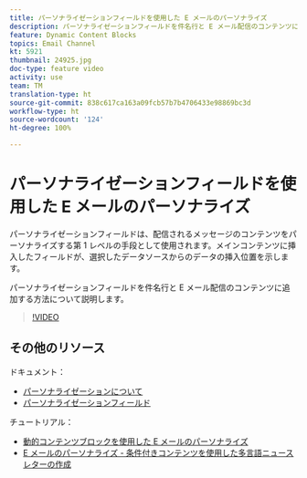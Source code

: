 ```yaml
---
title: パーソナライゼーションフィールドを使用した E メールのパーソナライズ
description: パーソナライゼーションフィールドを件名行と E メール配信のコンテンツに追加する方法について説明します。
feature: Dynamic Content Blocks
topics: Email Channel
kt: 5921
thumbnail: 24925.jpg
doc-type: feature video
activity: use
team: TM
translation-type: ht
source-git-commit: 838c617ca163a09fcb57b7b4706433e98869bc3d
workflow-type: ht
source-wordcount: '124'
ht-degree: 100%

---
```



# パーソナライゼーションフィールドを使用した E メールのパーソナライズ

パーソナライゼーションフィールドは、配信されるメッセージのコンテンツをパーソナライズする第 1 レベルの手段として使用されます。メインコンテンツに挿入したフィールドが、選択したデータソースからのデータの挿入位置を示します。

パーソナライゼーションフィールドを件名行と E メール配信のコンテンツに追加する方法について説明します。

>[!VIDEO](https://video.tv.adobe.com/v/24925?quality=12&captions=jpn)

## その他のリソース

ドキュメント：

* [パーソナライゼーションについて](https://docs.adobe.com/content/help/ja-JP/campaign-classic/using/sending-messages/personalizing-deliveries/about-personalization.html)
* [パーソナライゼーションフィールド](https://docs.adobe.com/content/help/ja-JP/campaign-classic/using/sending-messages/personalizing-deliveries/personalization-fields.html)

チュートリアル：

* [動的コンテンツブロックを使用した E メールのパーソナライズ](/help/sending-messages/email-channel/personalization-with-dynamic-content-blocks.md)
* [E メールのパーソナライズ - 条件付きコンテンツを使用した多言語ニュースレターの作成](/help/sending-messages/email-channel/personalizing-emails-create-a-multi-lingual-newsletter-using-conditional-content.md)
